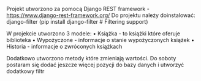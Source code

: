 Projekt utworzono za pomocą Django REST framework - https://www.django-rest-framework.org/
Do projektu należy doinstalować: django-filter (pip install django-filter  # Filtering support)

W projekcie utworzono 3 modele:
•	Książka - to książki które oferuje biblioteka
•	Wypożyczone - informacje o stanie wypożyczonych książek
•	Historia - informacje o zwróconych książkach

Dodatkowo utworzono metody które zmieniają wartości.
Do soboty postaram się dodać jeszcze więcej pozycji do bazy danych i utworzyć dodatkowy filtr



